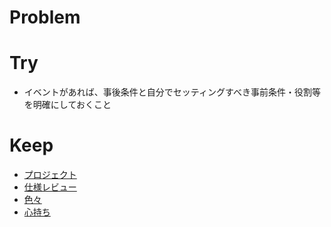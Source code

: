 Problem
===========



Try
===================

* イベントがあれば、事後条件と自分でセッティングすべき事前条件・役割等を明確にしておくこと


Keep
===================

* [プロジェクト](config/project.md)
* [仕様レビュー](config/spec.md)
* [色々](config/etc.md)
* [心持ち](config/always.md)



